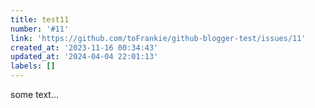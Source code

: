 ```yaml
---
title: test11
number: '#11'
link: 'https://github.com/toFrankie/github-blogger-test/issues/11'
created_at: '2023-11-16 00:34:43'
updated_at: '2024-04-04 22:01:13'
labels: []
---
```

some text...
